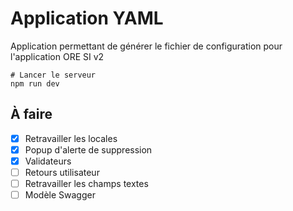 # Application YAML

Application permettant de générer le fichier de configuration pour l'application ORE SI v2

```shell
# Lancer le serveur
npm run dev
```

## À faire

- [x] Retravailler les locales
- [x] Popup d'alerte de suppression
- [x] Validateurs
- [ ] Retours utilisateur
- [ ] Retravailler les champs textes
- [ ] Modèle Swagger